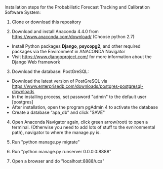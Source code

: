 
Installation steps for the Probabilistic Forecast Tracking and Calibration Software System:

1. Clone or download this repository

2. Download and install Anaconda 4.4.0 from https://www.anaconda.com/download/ (Choose python 2.7)
* Install Python packages **Django**, **psycopg2**, and other required packages via the Environment in ANACONDA Navigator
* Visit https://www.djangoproject.com/ for more information about the Django Web framework
  
3. Download the database: PostGreSQL:
* Download the latest version of PostGreSQL via https://www.enterprisedb.com/downloads/postgres-postgresql-downloads
* In the installing process, set password "admin" to the default user [postgres]
* After installation, open the program pgAdmin 4 to activate the database
* Create a database “apa_db” and click "SAVE"

4. Open Anaconda Navigator again, click green arrow(root) to open a terminal. (Otherwise you need to add lots of stuff to the evnironmental path), navigator to where the manage.py is.

5. Run "python manage.py migrate"

6. Run "python manage.py runserver 0.0.0.0:8888"

7. Open a browser and do "localhost:8888/ucs"
